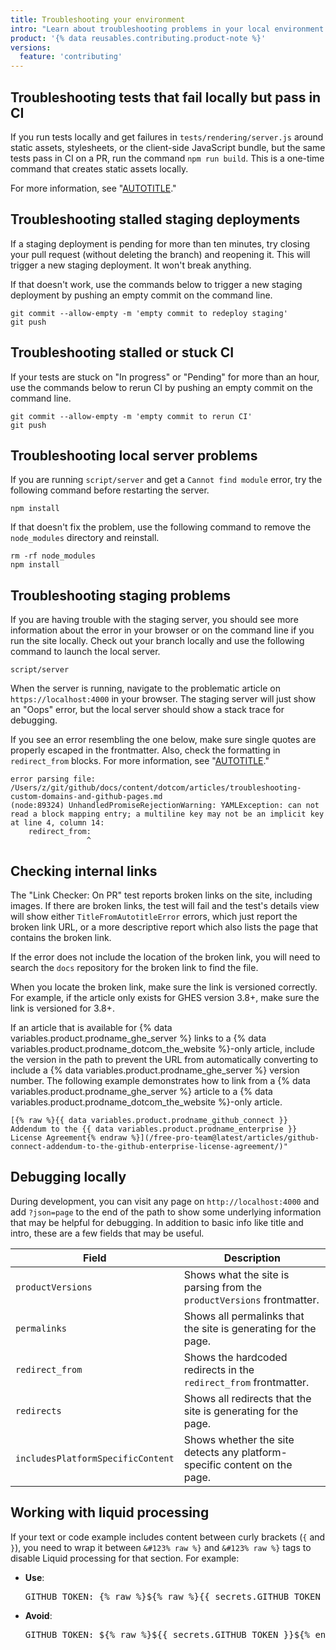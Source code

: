```yaml
---
title: Troubleshooting your environment
intro: "Learn about troubleshooting problems in your local environment and the {% data variables.product.prodname_docs %} staging platform."
product: '{% data reusables.contributing.product-note %}'
versions:
  feature: 'contributing'
---
```


## Troubleshooting tests that fail locally but pass in CI

If you run tests locally and get failures in `tests/rendering/server.js` around static assets, stylesheets, or the client-side JavaScript bundle, but the same tests pass in CI on a PR, run the command `npm run build`. This is a one-time command that creates static assets locally.

For more information, see "[AUTOTITLE](/contributing/setting-up-your-environment-to-work-on-github-docs/creating-a-local-environment)."

## Troubleshooting stalled staging deployments

If a staging deployment is pending for more than ten minutes, try closing your pull request (without deleting the branch) and reopening it. This will trigger a new staging deployment. It won't break anything.

If that doesn't work, use the commands below to trigger a new staging deployment by pushing an empty commit on the command line.
  
```
git commit --allow-empty -m 'empty commit to redeploy staging'
git push
```

## Troubleshooting stalled or stuck  CI

If your tests are stuck on "In progress" or "Pending" for more than an hour, use the commands below to rerun CI by pushing an empty commit on the command line.

```
git commit --allow-empty -m 'empty commit to rerun CI'
git push
```

## Troubleshooting local server problems

If you are running `script/server` and get a `Cannot find module` error, try the following command before restarting the server.

```
npm install
```

If that doesn't fix the problem, use the following command to remove the `node_modules` directory and reinstall.

```
rm -rf node_modules
npm install
```

## Troubleshooting staging problems

If you are having trouble with the staging server, you should see more information about the error in your browser or on the command line if you run the site locally. Check out your branch locally and use the following command to launch the local server.

```
script/server
```

When the server is running, navigate to the problematic article on `https://localhost:4000` in your browser. The staging server will just show an "Oops" error, but the local server should show a stack trace for debugging.

If you see an error resembling the one below, make sure single quotes are properly escaped in the frontmatter. Also, check the formatting in `redirect_from` blocks. For more information, see "[AUTOTITLE](/contributing/syntax-and-versioning-for-github-docs/using-yaml-frontmatter#escaping-single-quotes)."

```
error parsing file: /Users/z/git/github/docs/content/dotcom/articles/troubleshooting-custom-domains-and-github-pages.md
(node:89324) UnhandledPromiseRejectionWarning: YAMLException: can not read a block mapping entry; a multiline key may not be an implicit key at line 4, column 14:
    redirect_from:
                 ^
```

## Checking internal links

The "Link Checker: On PR" test reports broken links on the site, including images. If there are broken links, the test will fail and the test's details view will show either `TitleFromAutotitleError` errors, which just report the broken link URL, or a more descriptive report which also lists the page that contains the broken link.

If the error does not include the location of the broken link, you will need to search the `docs` repository for the broken link to find the file.

When you locate the broken link, make sure the link is versioned correctly. For example, if the article only exists for GHES version 3.8+, make sure the link is versioned for 3.8+.

If an article that is available for {% data variables.product.prodname_ghe_server %} links to a {% data variables.product.prodname_dotcom_the_website %}-only article, include the version in the path to prevent the URL from automatically converting to include a {% data variables.product.prodname_ghe_server %} version number. The following example demonstrates how to link from a {% data variables.product.prodname_ghe_server %} article to a {% data variables.product.prodname_dotcom_the_website %}-only article.
  
```
[{% raw %}{{ data variables.product.prodname_github_connect }} Addendum to the {{ data variables.product.prodname_enterprise }} License Agreement{% endraw %}](/free-pro-team@latest/articles/github-connect-addendum-to-the-github-enterprise-license-agreement/)"
```

## Debugging locally

During development, you can visit any page on `http://localhost:4000` and add `?json=page` to the end of the path to show some underlying information that may be helpful for debugging. In addition to basic info like title and intro, these are a few fields that may be useful.

| Field | Description |
| ----- | ----------- |
|`productVersions` | Shows what the site is parsing from the `productVersions` frontmatter.
| `permalinks` | Shows all permalinks that the site is generating for the page.
| `redirect_from` | Shows the hardcoded redirects in the `redirect_from` frontmatter.
| `redirects` | Shows all redirects that the site is generating for the page.
| `includesPlatformSpecificContent` | Shows whether the site detects any platform-specific content on the page.

## Working with liquid processing

If your text or code example includes content between curly brackets (`{` and `}`), you need to wrap it between <code>&#123% raw %&#125;</code> and <code>&#123% raw %&#125;</code> tags to disable Liquid processing for that section. For example:

- **Use**:

  <pre>
  GITHUB_TOKEN: &#123% raw %&#125;${% raw %}{{ secrets.GITHUB_TOKEN }}{% endraw %}&#123% endraw %&#125;
  </pre>

- **Avoid**:

  <pre>
  GITHUB_TOKEN: ${% raw %}${{ secrets.GITHUB_TOKEN }}${% endraw %}
  </pre>
